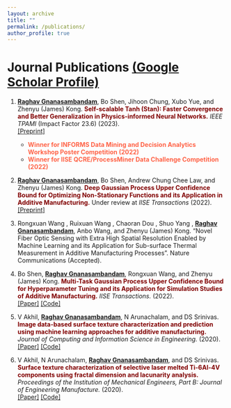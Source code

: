 ```yaml
---
layout: archive
title: ""
permalink: /publications/
author_profile: true
---
```


# Journal Publications [(Google Scholar Profile)](https://scholar.google.com/citations?user=H0FRgi4AAAAJ&hl=en)
1. <b><ins>Raghav Gnanasambandam</ins></b>, Bo Shen, Jihoon Chung, Xubo Yue, and Zhenyu (James) Kong. <b><span style="color:Maroon">Self-scalable Tanh (Stan): Faster Convergence and Better Generalization in Physics-informed Neural Networks.</span></b> <i>IEEE TPAMI</i> (Impact Factor 23.6) (2023). <br>[[Preprint]](https://arxiv.org/abs/2204.12589) 
    *  <span style="color: Tomato"> **Winner for INFORMS Data Mining and Decision Analytics Workshop Poster Competition (2022)**  </span> 
    *  <span style="color: Tomato"> **Winner for IISE QCRE/ProcessMiner Data Challenge Competition (2022)**  </span>

2. <b><ins>Raghav Gnanasambandam</ins></b>, Bo Shen, Andrew Chung Chee Law, and Zhenyu (James) Kong. <b><span style="color:Maroon">Deep Gaussian Process Upper Confidence Bound for Optimizing Non-Stationary Functions and its Application in Additive Manufacturing.</span></b> Under review at <i>IISE Transactions</i> (2022). <br>[[Preprint]](https://doi.org/10.36227/techrxiv.23548143.v1) 

3. Rongxuan Wang , Ruixuan Wang , Chaoran Dou , Shuo Yang , <b><ins>Raghav Gnanasambandam</ins></b>, Anbo Wang, and Zhenyu (James) Kong. “Novel Fiber Optic Sensing with Extra High Spatial Resolution Enabled by Machine Learning and its Application for Sub-surface Thermal Measurement in Additive Manufacturing Processes”. Nature Communications (Accepted). 

4. Bo Shen, <b><ins>Raghav Gnanasambandam</ins></b>, Rongxuan Wang, and Zhenyu (James) Kong. <b><span style="color:Maroon">Multi-Task Gaussian Process Upper Confidence Bound for Hyperparameter Tuning and its Application for Simulation Studies of Additive Manufacturing.</span></b> <i>IISE Transactions.</i> (2022).  <br>[[Paper]](https://www.tandfonline.com/doi/full/10.1080/24725854.2022.2039813) [[Code]](https://github.com/BoShen0/Multi-task-GPUCB)
   
5. V Akhil, <b><ins>Raghav Gnanasambandam</ins></b>, N Arunachalam, and DS Srinivas. <b><span style="color:Maroon">Image data-based surface texture characterization and prediction using machine learning approaches for additive manufacturing.</span></b> <i>Journal of Computing and Information Science in Engineering.</i> (2020).  <br>[[Paper]](https://asmedigitalcollection.asme.org/computingengineering/article/20/2/021010/1072027) [[Code]](https://github.com/raghavg97/3DPrintML_Ra.git)

6. V Akhil, N Arunachalam, <b><ins>Raghav Gnanasambandam</ins></b>, and DS Srinivas. <b><span style="color:Maroon">Surface texture characterization of selective laser melted Ti-6Al-4V components using fractal dimension and lacunarity analysis.</span></b> <i>Proceedings of the Institution of Mechanical Engineers, Part B: Journal of Engineering Manufacture.</i> (2020).  <br>[[Paper]](https://doi.org/10.1177/0954405420971081) [[Code]](https://github.com/raghavg97/3DPrintML_Ra.git)



